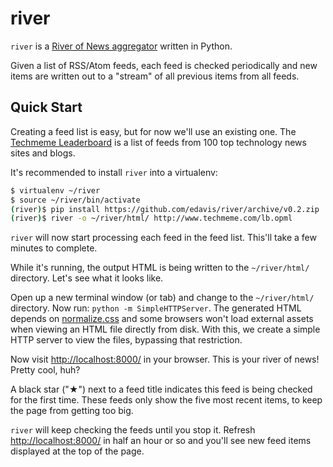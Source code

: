 # river

`river` is a [River of News aggregator][definition] written in Python.

Given a list of RSS/Atom feeds, each feed is checked periodically and
new items are written out to a "stream" of all previous items from all feeds.

[definition]: http://scripting.com/2014/06/02/whatIsARiverOfNewsAggregator.html

## Quick Start

Creating a feed list is easy, but for now we'll use an existing
one. The [Techmeme Leaderboard][] is a list of feeds from 100 top
technology news sites and blogs.

It's recommended to install `river` into a virtualenv:

```bash
$ virtualenv ~/river
$ source ~/river/bin/activate
(river)$ pip install https://github.com/edavis/river/archive/v0.2.zip
(river)$ river -o ~/river/html/ http://www.techmeme.com/lb.opml
```

`river` will now start processing each feed in the feed list. This'll
take a few minutes to complete.

While it's running, the output HTML is being written to the
`~/river/html/` directory. Let's see what it looks like.

Open up a new terminal window (or tab) and change to the
`~/river/html/` directory. Now run: `python -m SimpleHTTPServer`. The
generated HTML depends on [normalize.css][] and some browsers won't
load external assets when viewing an HTML file directly from
disk. With this, we create a simple HTTP server to view the files,
bypassing that restriction.

Now visit [http://localhost:8000/][localhost] in your browser. This is
your river of news! Pretty cool, huh?

A black star ("&#9733;") next to a feed title indicates this feed is
being checked for the first time. These feeds only show the five most
recent items, to keep the page from getting too big.

`river` will keep checking the feeds until you stop it. Refresh
[http://localhost:8000/][localhost] in half an hour or so and you'll
see new feed items displayed at the top of the page.

[normalize.css]: http://necolas.github.io/normalize.css/
[Techmeme Leaderboard]: http://www.techmeme.com/lb.opml
[localhost]: http://localhost:8000/
